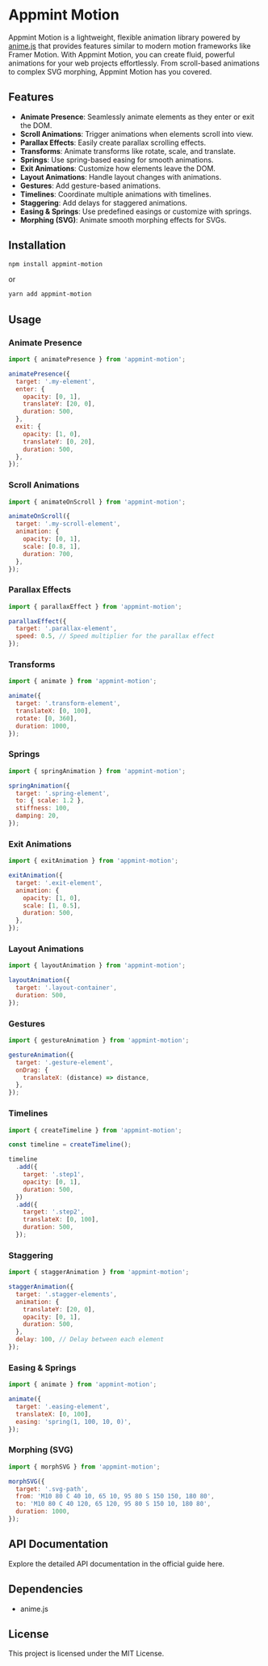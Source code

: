 # Appmint Motion

Appmint Motion is a lightweight, flexible animation library powered by [anime.js](https://animejs.com/) that provides features similar to modern motion frameworks like Framer Motion. With Appmint Motion, you can create fluid, powerful animations for your web projects effortlessly. From scroll-based animations to complex SVG morphing, Appmint Motion has you covered.

## Features

- **Animate Presence**: Seamlessly animate elements as they enter or exit the DOM.
- **Scroll Animations**: Trigger animations when elements scroll into view.
- **Parallax Effects**: Easily create parallax scrolling effects.
- **Transforms**: Animate transforms like rotate, scale, and translate.
- **Springs**: Use spring-based easing for smooth animations.
- **Exit Animations**: Customize how elements leave the DOM.
- **Layout Animations**: Handle layout changes with animations.
- **Gestures**: Add gesture-based animations.
- **Timelines**: Coordinate multiple animations with timelines.
- **Staggering**: Add delays for staggered animations.
- **Easing & Springs**: Use predefined easings or customize with springs.
- **Morphing (SVG)**: Animate smooth morphing effects for SVGs.

## Installation

```bash
npm install appmint-motion
```

or

```bash
yarn add appmint-motion
```

## Usage

### Animate Presence

```javascript
import { animatePresence } from 'appmint-motion';

animatePresence({
  target: '.my-element',
  enter: {
    opacity: [0, 1],
    translateY: [20, 0],
    duration: 500,
  },
  exit: {
    opacity: [1, 0],
    translateY: [0, 20],
    duration: 500,
  },
});
```

### Scroll Animations

```javascript
import { animateOnScroll } from 'appmint-motion';

animateOnScroll({
  target: '.my-scroll-element',
  animation: {
    opacity: [0, 1],
    scale: [0.8, 1],
    duration: 700,
  },
});
```

### Parallax Effects

```javascript
import { parallaxEffect } from 'appmint-motion';

parallaxEffect({
  target: '.parallax-element',
  speed: 0.5, // Speed multiplier for the parallax effect
});
```

### Transforms

```javascript
import { animate } from 'appmint-motion';

animate({
  target: '.transform-element',
  translateX: [0, 100],
  rotate: [0, 360],
  duration: 1000,
});
```

### Springs

```javascript
import { springAnimation } from 'appmint-motion';

springAnimation({
  target: '.spring-element',
  to: { scale: 1.2 },
  stiffness: 100,
  damping: 20,
});
```

### Exit Animations

```javascript
import { exitAnimation } from 'appmint-motion';

exitAnimation({
  target: '.exit-element',
  animation: {
    opacity: [1, 0],
    scale: [1, 0.5],
    duration: 500,
  },
});
```

### Layout Animations

```javascript
import { layoutAnimation } from 'appmint-motion';

layoutAnimation({
  target: '.layout-container',
  duration: 500,
});
```

### Gestures

```javascript
import { gestureAnimation } from 'appmint-motion';

gestureAnimation({
  target: '.gesture-element',
  onDrag: {
    translateX: (distance) => distance,
  },
});
```

### Timelines

```javascript
import { createTimeline } from 'appmint-motion';

const timeline = createTimeline();

timeline
  .add({
    target: '.step1',
    opacity: [0, 1],
    duration: 500,
  })
  .add({
    target: '.step2',
    translateX: [0, 100],
    duration: 500,
  });
```

### Staggering

```javascript
import { staggerAnimation } from 'appmint-motion';

staggerAnimation({
  target: '.stagger-elements',
  animation: {
    translateY: [20, 0],
    opacity: [0, 1],
    duration: 500,
  },
  delay: 100, // Delay between each element
});
```

### Easing & Springs

```javascript
import { animate } from 'appmint-motion';

animate({
  target: '.easing-element',
  translateX: [0, 100],
  easing: 'spring(1, 100, 10, 0)',
});
```

### Morphing (SVG)

```javascript
import { morphSVG } from 'appmint-motion';

morphSVG({
  target: '.svg-path',
  from: 'M10 80 C 40 10, 65 10, 95 80 S 150 150, 180 80',
  to: 'M10 80 C 40 120, 65 120, 95 80 S 150 10, 180 80',
  duration: 1000,
});
```

## API Documentation

Explore the detailed API documentation in the official guide here.

## Dependencies

- anime.js

## License

This project is licensed under the MIT License.
